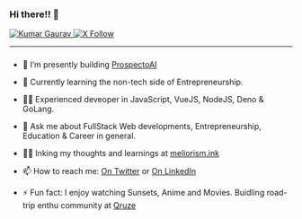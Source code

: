 ### Hi there!! 👋

<div>
  <a href="#">
    <img src="https://komarev.com/ghpvc/?username=ikmrgrv&label=Profile%20views&color=0e75b6&style=flat" alt="Kumar Gaurav" />
  </a>
  <a href="https://twitter.com/intent/follow?screen_name=7qruzer">
    <img alt="X Follow" src="https://img.shields.io/twitter/follow/7qruzer">
  </a>
</div>

---

### 

- 🔭 I’m presently building [ProspectoAI](https://prospecto.one)
- 🌱 Currently learning the non-tech side of Entrepreneurship.
- 🥷🏻 Experienced deveoper in JavaScript, VueJS, NodeJS, Deno & GoLang.
- 💬 Ask me about FullStack Web developments, Entrepreneurship, Education & Career in general.
- ✍🏻 Inking my thoughts and learnings at [meliorism.ink](https://meliorism.ink)

- 📫 How to reach me: [On Twitter](https://twitter.com/ikmrgrv) or [On LinkedIn](https://linkedin.com/in/ikmrgrv)
- ⚡ Fun fact: I enjoy watching Sunsets, Anime and Movies. Buidling road-trip enthu community at [Qruze](https://qruze.in)

